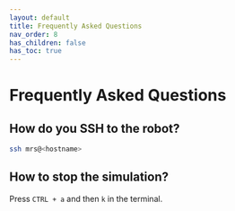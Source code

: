 ```yaml
---
layout: default
title: Frequently Asked Questions
nav_order: 8
has_children: false
has_toc: true
---
```


# Frequently Asked Questions

## How do you SSH to the robot?

```bash
ssh mrs@<hostname>
```

## How to stop the simulation?

Press `CTRL + a` and then `k` in the terminal.
